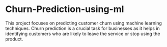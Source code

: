 # Churn-Prediction-using-ml
This project focuses on predicting customer churn using machine learning techniques. Churn prediction is a crucial task for businesses as it helps in identifying customers who are likely to leave the service or stop using the product.
